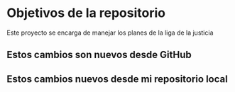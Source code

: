 # Objetivos de la repositorio

Este proyecto se encarga de manejar los planes de la liga de la justicia

## Estos cambios son nuevos desde GitHub
## Estos cambios nuevos desde mi repositorio local
